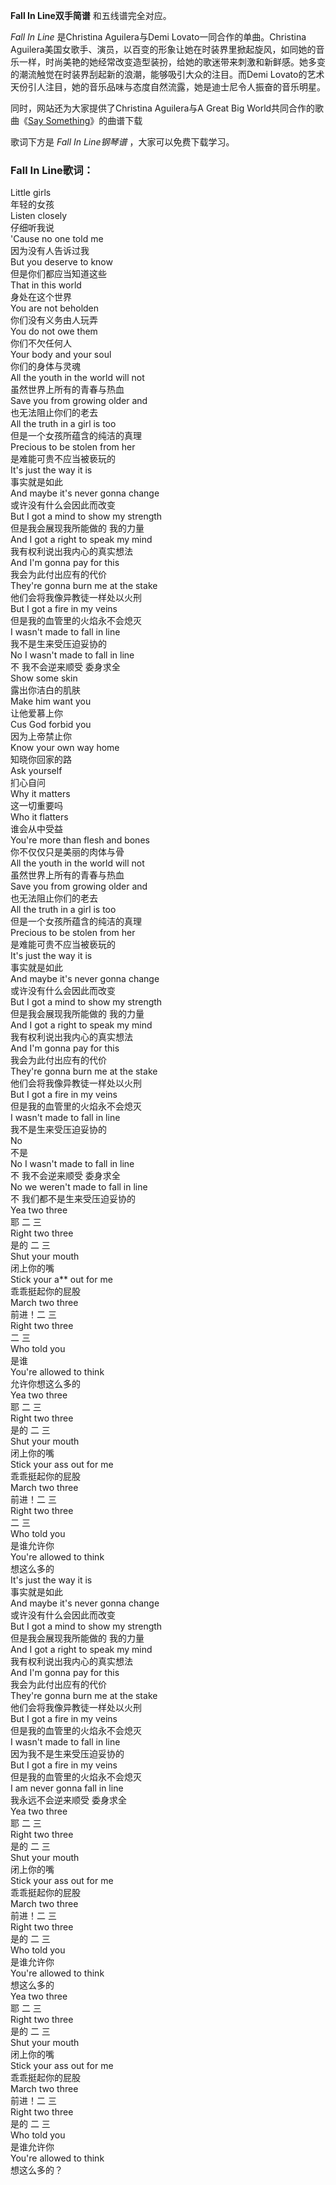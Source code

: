 

**Fall In Line双手简谱** 和五线谱完全对应。

_Fall In Line_ 是Christina Aguilera与Demi Lovato一同合作的单曲。Christina
Aguilera美国女歌手、演员，以百变的形象让她在时装界里掀起旋风，如同她的音乐一样，时尚美艳的她经常改变造型装扮，给她的歌迷带来刺激和新鲜感。她多变的潮流触觉在时装界刮起新的浪潮，能够吸引大众的注目。而Demi
Lovato的艺术天份引人注目，她的音乐品味与态度自然流露，她是迪士尼令人振奋的音乐明星。

同时，网站还为大家提供了Christina Aguilera与A Great Big World共同合作的歌曲《[Say
Something](Music-2956-Say-Something.html "Say Something")》的曲谱下载

歌词下方是 _Fall In Line钢琴谱_ ，大家可以免费下载学习。

### Fall In Line歌词：

Little girls  
年轻的女孩  
Listen closely  
仔细听我说  
'Cause no one told me  
因为没有人告诉过我  
But you deserve to know  
但是你们都应当知道这些  
That in this world  
身处在这个世界  
You are not beholden  
你们没有义务由人玩弄  
You do not owe them  
你们不欠任何人  
Your body and your soul  
你们的身体与灵魂  
All the youth in the world will not  
虽然世界上所有的青春与热血  
Save you from growing older and  
也无法阻止你们的老去  
All the truth in a girl is too  
但是一个女孩所蕴含的纯洁的真理  
Precious to be stolen from her  
是难能可贵不应当被亵玩的  
It's just the way it is  
事实就是如此  
And maybe it's never gonna change  
或许没有什么会因此而改变  
But I got a mind to show my strength  
但是我会展现我所能做的 我的力量  
And I got a right to speak my mind  
我有权利说出我内心的真实想法  
And I'm gonna pay for this  
我会为此付出应有的代价  
They're gonna burn me at the stake  
他们会将我像异教徒一样处以火刑  
But I got a fire in my veins  
但是我的血管里的火焰永不会熄灭  
I wasn't made to fall in line  
我不是生来受压迫妥协的  
No I wasn't made to fall in line  
不 我不会逆来顺受 委身求全  
Show some skin  
露出你洁白的肌肤  
Make him want you  
让他爱慕上你  
Cus God forbid you  
因为上帝禁止你  
Know your own way home  
知晓你回家的路  
Ask yourself  
扪心自问  
Why it matters  
这一切重要吗  
Who it flatters  
谁会从中受益  
You're more than flesh and bones  
你不仅仅只是美丽的肉体与骨  
All the youth in the world will not  
虽然世界上所有的青春与热血  
Save you from growing older and  
也无法阻止你们的老去  
All the truth in a girl is too  
但是一个女孩所蕴含的纯洁的真理  
Precious to be stolen from her  
是难能可贵不应当被亵玩的  
It's just the way it is  
事实就是如此  
And maybe it's never gonna change  
或许没有什么会因此而改变  
But I got a mind to show my strength  
但是我会展现我所能做的 我的力量  
And I got a right to speak my mind  
我有权利说出我内心的真实想法  
And I'm gonna pay for this  
我会为此付出应有的代价  
They're gonna burn me at the stake  
他们会将我像异教徒一样处以火刑  
But I got a fire in my veins  
但是我的血管里的火焰永不会熄灭  
I wasn't made to fall in line  
我不是生来受压迫妥协的  
No  
不是  
No I wasn't made to fall in line  
不 我不会逆来顺受 委身求全  
No we weren't made to fall in line  
不 我们都不是生来受压迫妥协的  
Yea two three  
耶 二 三  
Right two three  
是的 二 三  
Shut your mouth  
闭上你的嘴  
Stick your a** out for me  
乖乖挺起你的屁股  
March two three  
前进！二 三  
Right two three  
二 三  
Who told you  
是谁  
You're allowed to think  
允许你想这么多的  
Yea two three  
耶 二 三  
Right two three  
是的 二 三  
Shut your mouth  
闭上你的嘴  
Stick your ass out for me  
乖乖挺起你的屁股  
March two three  
前进！二 三  
Right two three  
二 三  
Who told you  
是谁允许你  
You're allowed to think  
想这么多的  
It's just the way it is  
事实就是如此  
And maybe it's never gonna change  
或许没有什么会因此而改变  
But I got a mind to show my strength  
但是我会展现我所能做的 我的力量  
And I got a right to speak my mind  
我有权利说出我内心的真实想法  
And I'm gonna pay for this  
我会为此付出应有的代价  
They're gonna burn me at the stake  
他们会将我像异教徒一样处以火刑  
But I got a fire in my veins  
但是我的血管里的火焰永不会熄灭  
I wasn't made to fall in line  
因为我不是生来受压迫妥协的  
But I got a fire in my veins  
但是我的血管里的火焰永不会熄灭  
I am never gonna fall in line  
我永远不会逆来顺受 委身求全  
Yea two three  
耶 二 三  
Right two three  
是的 二 三  
Shut your mouth  
闭上你的嘴  
Stick your ass out for me  
乖乖挺起你的屁股  
March two three  
前进！二 三  
Right two three  
是的 二 三  
Who told you  
是谁允许你  
You're allowed to think  
想这么多的  
Yea two three  
耶 二 三  
Right two three  
是的 二 三  
Shut your mouth  
闭上你的嘴  
Stick your ass out for me  
乖乖挺起你的屁股  
March two three  
前进！二 三  
Right two three  
是的 二 三  
Who told you  
是谁允许你  
You're allowed to think  
想这么多的？


